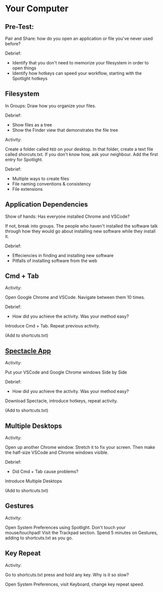 # Your Computer

## Pre-Test:

Pair and Share: how do you open an application or file you've never used before?

Debrief:
- Identify that you don't need to memorize your filesystem in order to open things
- Identify how hotkeys can speed your workflow, starting with the Spotlight hotkeys

## Filesystem

In Groups: Draw how you organize your files.

Debrief:
- Show files as a tree
- Show the Finder view that demonstrates the file tree

Activity:

Create a folder called `RED` on your desktop. In that folder, create a text file called shorcuts.txt. If you don't know how, ask your neighbour. Add the first entry for Spotlight.

Debrief:
- Multiple ways to create files
- File naming conventions & consistency
- File extensions

## Application Dependencies

Show of hands: Has everyone installed Chrome and VSCode?

If not, break into groups. The people who haven't installed the software talk through how they would go about installing new software while they install it.

Debrief:
- Effeciencies in finding and installing new software
- Pitfalls of installing software from the web

## Cmd + Tab

Activity:

Open Google Chrome and VSCode. Navigate between them 10 times.

Debrief:
- How did you achieve the activity. Was your method easy?

Introduce Cmd + Tab. Repeat previous activity.

(Add to shortcuts.txt)

## [Spectacle App](https://www.spectacleapp.com/)

Activity:

Put your VSCode and Google Chrome windows Side by Side

Debrief:
- How did you achieve the activity. Was your method easy?

Download Spectacle, introduce hotkeys, repeat activity.

(Add to shortcuts.txt)

## Multiple Desktops

Activity:

Open up another Chrome window. Stretch it to fix your screen. Then make the half-size VSCode and Chrome windows visible.

Debrief:
- Did Cmd + Tab cause problems?

Introduce Multiple Desktops

(Add to shortcuts.txt)

## Gestures

Activity:

Open System Preferences using Spotlight. Don't touch your mouse/touchpad!
Visit the Trackpad section. Spend 5 minutes on Gestures, adding to shortcuts.txt as you go.

## Key Repeat

Activity:

Go to shortcuts.txt press and hold any key. Why is it so slow?

Open System Preferences, visit Keyboard, change key repeat speed.

